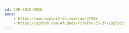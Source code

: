 ```yaml
---
id: CVE-2015-0816
pocs: 
    - https://www.exploit-db.com/raw/37958
    - https://github.com/Afudadi/Firefox-35-37-Exploit
---
```

